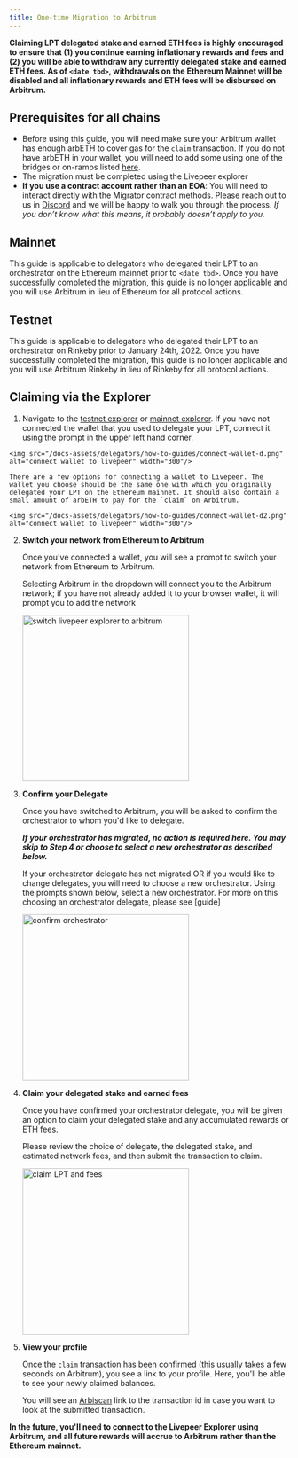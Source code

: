 ```yaml
---
title: One-time Migration to Arbitrum
---
```


**Claiming LPT delegated stake and earned ETH fees is highly encouraged to ensure that (1) you continue earning inflationary rewards and fees and (2) you will be able to withdraw any currently delegated stake and earned ETH fees. As of `<date tbd>`, withdrawals on the Ethereum Mainnet will be disabled and all inflationary rewards and ETH fees will be disbursed on Arbitrum.**

## Prerequisites for all chains
- Before using this guide, you will need make sure your Arbitrum wallet has enough arbETH to cover gas for the `claim` transaction. If you do not have arbETH in your wallet, you will need to add some using one of the  bridges or on-ramps listed [here](https://portal.arbitrum.one/).
- The migration must be completed using the Livepeer explorer
- **If you use a contract account rather than an EOA**: You will need to interact directly with the Migrator contract methods. Please reach out to us in [Discord](https://discord.gg/uaPhtyrWsF) and we will be happy to walk you through the process. *If you don’t know what this means, it probably doesn’t apply to you.*


## Mainnet
This guide is applicable to delegators who delegated their LPT to an orchestrator on the Ethereum mainnet prior to `<date tbd>`. Once you have successfully completed the migration, this guide is no longer applicable and you will use Arbitrum in lieu of Ethereum for all protocol actions.

## Testnet
This guide is applicable to delegators who delegated their LPT to an orchestrator on Rinkeby prior to January 24th, 2022. Once you have successfully completed the migration, this guide is no longer applicable and you will use Arbitrum Rinkeby in lieu of Rinkeby for all protocol actions.

## Claiming via the Explorer

1.    Navigate to the [testnet explorer](http://rinkeby.explorer.livepeer.org) or [mainnet explorer](http://explorer.livepeer.org). If you have not connected the wallet that you used to delegate your LPT, connect it using the prompt in the upper left hand corner. 
    
    
    <img src="/docs-assets/delegators/how-to-guides/connect-wallet-d.png" alt="connect wallet to livepeer" width="300"/>
    
    There are a few options for connecting a wallet to Livepeer. The wallet you choose should be the same one with which you originally delegated your LPT on the Ethereum mainnet. It should also contain a small amount of arbETH to pay for the `claim` on Arbitrum.
    
    <img src="/docs-assets/delegators/how-to-guides/connect-wallet-d2.png" alt="connect wallet to livepeer" width="300"/>
    
2.  **Switch your network from Ethereum to Arbitrum**
    
    Once you've connected a wallet, you will see a prompt to switch your network from Ethereum to Arbitrum. 
    
    Selecting Arbitrum in the dropdown will connect you to the Arbitrum network; if you have not already added it to your browser wallet, it will prompt you to add the network
    
    <img src="/docs-assets/delegators/how-to-guides/migrate-d1.png" alt="switch livepeer explorer to arbitrum" width="300"/>
    

3. **Confirm your Delegate** 
    
    Once you have switched to Arbitrum, you will be asked to confirm the orchestrator to whom you'd like to delegate.
    
    ***If your orchestrator has migrated, no action is required here. You may skip to Step 4 or choose to select a new orchestrator as described below.***
    
    If your orchestrator delegate has not migrated OR if you would like to change delegates, you will need to choose a new orchestrator. Using the prompts shown below, select a new orchestrator. For more on this choosing an orchestrator delegate, please see [guide]
    
    <img src="/docs-assets/delegators/how-to-guides/confirm-d.png" alt="confirm orchestrator" width="300"/>
    
4. **Claim your delegated stake and earned fees**
    
    
    Once you have confirmed your orchestrator delegate, you will be given an option to claim your delegated stake and any accumulated rewards or ETH fees.
    
    Please review the choice of delegate, the delegated stake, and estimated network fees, and then submit the transaction to claim.
    
     <img src="/docs-assets/delegators/how-to-guides/claim-d.png" alt="claim LPT and fees" width="300"/>
    

5. **View your profile**
    
    Once the `claim` transaction has been confirmed (this usually takes a few seconds on Arbitrum), you see a link to your profile. Here, you'll be able to see your newly claimed balances. 
    
    You will see an [Arbiscan](https://arbiscan.io/) link to the transaction id in case you want to look at the submitted transaction.
    

**In the future, you'll need to connect to the Livepeer Explorer using Arbitrum, and all future rewards will accrue to Arbitrum rather than the Ethereum mainnet.**